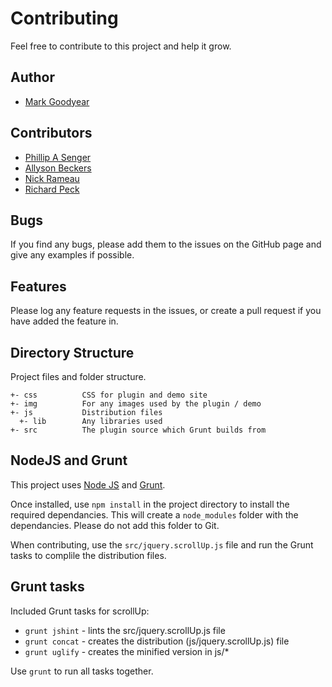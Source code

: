 # Contributing

Feel free to contribute to this project and help it grow.

## Author
- [Mark Goodyear](https://github.com/markgoodyear)

## Contributors
- [Phillip A Senger](https://github.com/psenger)
- [Allyson Beckers](https://github.com/allybee)
- [Nick Rameau](https://github.com/NickRameau)
- [Richard Peck](https://github.com/richpeck)

## Bugs
If you find any bugs, please add them to the issues on the GitHub page and give any examples if possible.

## Features
Please log any feature requests in the issues, or create a pull request if you have added the feature in.

## Directory Structure
Project files and folder structure.

```
+- css          CSS for plugin and demo site
+- img          For any images used by the plugin / demo
+- js           Distribution files
  +- lib        Any libraries used
+- src          The plugin source which Grunt builds from
```

## NodeJS and Grunt
This project uses [Node JS](http://nodejs.org/) and [Grunt](http://gruntjs.com/).

Once installed, use `npm install` in the project directory to install the required dependancies. This will create a `node_modules` folder with the dependancies. Please do not add this folder to Git.

When contributing, use the `src/jquery.scrollUp.js` file and run the Grunt tasks to complile the distribution files.

## Grunt tasks
Included Grunt tasks for scrollUp:

* `grunt jshint` - lints the src/jquery.scrollUp.js file
* `grunt concat` - creates the distribution (js/jquery.scrollUp.js) file
* `grunt uglify` - creates the minified version in js/*

Use `grunt` to run all tasks together.
